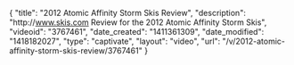 {
    "title": "2012 Atomic Affinity Storm Skis Review",
    "description": "http:\/\/www.skis.com Review for the 2012 Atomic Affinity Storm Skis",
    "videoid": "3767461",
    "date_created": "1411361309",
    "date_modified": "1418182027",
    "type": "captivate",
    "layout": "video",
    "url": "\/v\/2012-atomic-affinity-storm-skis-review\/3767461"
}